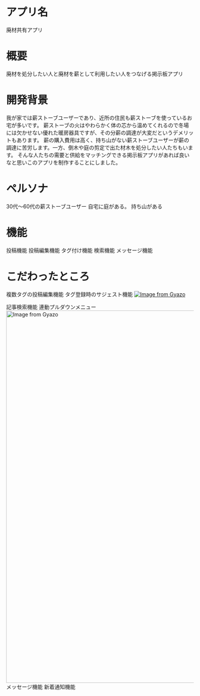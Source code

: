 # アプリ名
廃材共有アプリ

# 概要
廃材を処分したい人と廃材を薪として利用したい人をつなげる掲示板アプリ

# 開発背景
我が家では薪ストーブユーザーであり、近所の住民も薪ストーブを使っているお宅が多いです。
薪ストーブの火はやわらかく体の芯から温めてくれるので冬場には欠かせない優れた暖房器具ですが、その分薪の調達が大変だというデメリットもあります。
薪の購入費用は高く、持ち山がない薪ストーブユーザーが薪の調達に苦労します。一方、倒木や庭の剪定で出た材木を処分したい人たちもいます。
そんな人たちの需要と供給をマッチングできる掲示板アプリがあれば良いなと思いこのアプリを制作することにしました。

# ペルソナ
30代〜60代の薪ストーブユーザー
自宅に庭がある。
持ち山がある

# 機能
投稿機能
投稿編集機能
タグ付け機能
検索機能
メッセージ機能

# こだわったところ
複数タグの投稿編集機能
タグ登録時のサジェスト機能
[![Image from Gyazo](https://i.gyazo.com/4c9ca8bf0d4174bb531ff4b14c38c65b.gif)](https://gyazo.com/4c9ca8bf0d4174bb531ff4b14c38c65b)

記事検索機能
連動プルダウンメニュー
<a href="https://gyazo.com/b482333ca918cd3232dc4354e6609896"><img src="https://i.gyazo.com/b482333ca918cd3232dc4354e6609896.gif" alt="Image from Gyazo" width="1000"/></a>
メッセージ機能
新着通知機能
